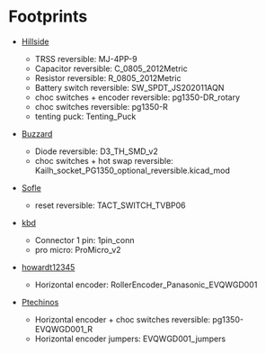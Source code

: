 # Footprints

  - [Hillside](https://github.com/mmccoyd/hillside)
    - TRSS reversible: MJ-4PP-9
    - Capacitor reversible: C_0805_2012Metric
    - Resistor reversible: R_0805_2012Metric
    - Battery switch reversible: SW_SPDT_JS202011AQN
    - choc switches + encoder reversible: pg1350-DR_rotary
    - choc switches reversible: pg1350-R
    - tenting puck: Tenting_Puck

  - [Buzzard](https://github.com/crehmann/Buzzard)
    - Diode reversible: D3_TH_SMD_v2
    - choc switches + hot swap reversible: Kailh_socket_PG1350_optional_reversible.kicad_mod

  - [Sofle](https://github.com/josefadamcik/SofleKeyboard)
    - reset reversible: TACT_SWITCH_TVBP06

  - [kbd](https://github.com/foostan/kbd)
    - Connector 1 pin: 1pin_conn
    - pro micro: ProMicro_v2

  - [howardt12345](https://github.com/howardt12345/rollyboi9000000)
    - Horizontal encoder: RollerEncoder_Panasonic_EVQWGD001

  - [Ptechinos](https://github.com/JeremyBois/Ptechinos)
    - Horizontal encoder + choc switches reversible: pg1350-EVQWGD001_R
    - Horizontal encoder jumpers: EVQWGD001_jumpers
